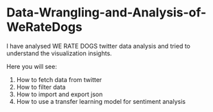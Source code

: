 # Data-Wrangling-and-Analysis-of-WeRateDogs
I have analysed WE RATE DOGS twitter data analysis and tried to understand the visualization insights.

Here you will see:
1. How to fetch data from twitter
2. How to filter data
3. How to import and export json
4. How to use a transfer learning model for sentiment analysis
